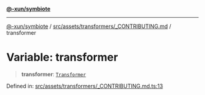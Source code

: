 [**@-xun/symbiote**](../../../../../README.md)

***

[@-xun/symbiote](../../../../../README.md) / [src/assets/transformers/\_CONTRIBUTING.md](../README.md) / transformer

# Variable: transformer

> **transformer**: [`Transformer`](../../../type-aliases/Transformer.md)

Defined in: [src/assets/transformers/\_CONTRIBUTING.md.ts:13](https://github.com/Xunnamius/symbiote/blob/5baec034070630bef8d87e6af86e863ce8273a75/src/assets/transformers/_CONTRIBUTING.md.ts#L13)
